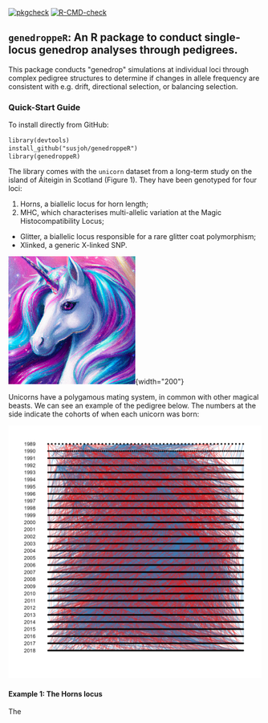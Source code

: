 [![pkgcheck](https://github.com/susjoh/genedroppeR/workflows/pkgcheck/badge.svg)](https://github.com/susjoh/genedroppeR/actions?query=workflow%3Apkgcheck)
[![R-CMD-check](https://github.com/susjoh/genedroppeR/workflows/R-CMD-check/badge.svg)](https://github.com/susjoh/genedroppeR/actions?query=workflow%3AR-CMD-check)
## `genedroppeR`: An R package to conduct single-locus genedrop analyses through pedigrees.

This package conducts "genedrop" simulations at individual loci through complex pedigree structures to determine if changes in allele frequency are consistent with e.g. drift, directional selection, or balancing selection.

### Quick-Start Guide

To install directly from GitHub:

```         
library(devtools)
install_github("susjoh/genedroppeR")
library(genedroppeR)
```

The library comes with the `unicorn` dataset from a long-term study on the island of Áiteigin in Scotland (Figure 1). They have been genotyped for four loci:

1. Horns, a biallelic locus for horn length;
2. MHC, which characterises multi-allelic variation at the Magic Histocompatibility Locus;
-   Glitter, a biallelic locus responsible for a rare glitter coat polymorphism;
-   Xlinked, a generic X-linked SNP.

![Figure 1: A typical unicorn.](tutorial/figs/Unicorn.png){width="200"}

Unicorns have a polygamous mating system, in common with other magical beasts. We can see an example of the pedigree below. The numbers at the side indicate the cohorts of when each unicorn was born:

![Figure 2: A unicorn pedigree.](tutorial/figs/pedigree.png)

#### Example 1: The Horns locus

The 
